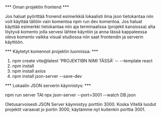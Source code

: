 *** Oman projektin frontend ***

Jos haluat pyörittää fronend esimerkkiä lokaalisti ilma json tietokantaa niin voit käyttää tällöin vain komentoa 
npm run dev komentoa. Jos haluat käyttää esimerkki tietokantaa niin aja terminaalissa (projekti kansiossa) alta löytyvä
komento jolla servesi lähtee käyntiin ja anna tässä kappaleessa oleva komento vaikka visual studiossa niin saat 
frontendin ja serverin käyttöön.

*** Käytetyt komennot projektin luonnissa: ***

1. npm create vite@latest 'PROJEKTIBN NIMI TÄSSÄ' -- --template react
2. npm install
3. npm install axios
4. npm install json-server --save-dev

*** Lokaalin JSON serverin käynnistys: ***

npm run server TAI npx json-server --port=3001 --watch DB.json

Oletusarvoisesti JSON Server käynnistyy porttiin 3000. Koska Vitellä luodut projektit varaavat jo portin 3000, käytämme nyt kuitenkin porttia 3001.